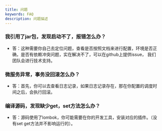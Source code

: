 ```yaml
---
title: 问题
keywords: FAQ
description: 问题描述
---
```


### 我引用了jar包，发现启动不了，报错怎么办？

* 答：这种需要你自己去定位问题，查看是否按照文档来进行配置，环境是否正确，是否有依赖冲突问题，实在解决不了，可以在github上提供issue，
      我们团队会进行技术支持。

### 微服务异常，事务没回滚怎么办？

* 答：首先，你可以去查看日志记录，如果日志记录存在，那在你配置的调度时间之后，会执行回滚。

### 编译源码，发现缺少get，set方法怎么办？

* 答：源码使用了lombok，你可能需要在你的开发工具，安装对应的插件。（没有set get方法并不影响运行的）。